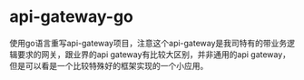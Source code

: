 # api-gateway-go
使用go语言重写api-gateway项目，注意这个api-gateway是我司特有的带业务逻辑要求的网关，跟业界的api gateway有比较大区别，并非通用的api gateway，但是可以看是一个比较特殊好的框架实现的一个小应用。
